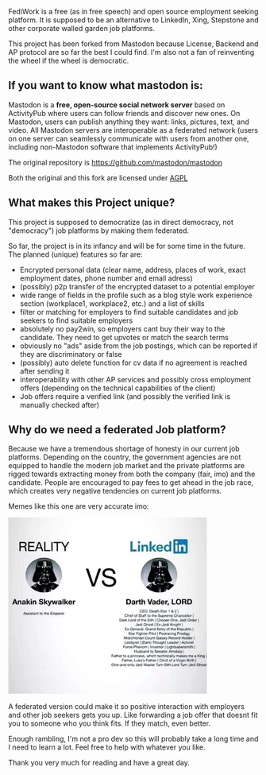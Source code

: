 FediWork is a free (as in free speech) and open source employment seeking platform. It is supposed to be an alternative to LinkedIn, Xing, Stepstone and other corporate walled garden job platforms.

This project has been forked from Mastodon because License, Backend and AP protocol are so far the best I could find. I'm also not a fan of reinventing the wheel if the wheel is democratic.

## If you want to know what mastodon is:

Mastodon is a **free, open-source social network server** based on ActivityPub where users can follow friends and discover new ones. On Mastodon, users can publish anything they want: links, pictures, text, and video. All Mastodon servers are interoperable as a federated network (users on one server can seamlessly communicate with users from another one, including non-Mastodon software that implements ActivityPub!)

The original repository is https://github.com/mastodon/mastodon

Both the original and this fork are licensed under [AGPL](LICENSE)

## What makes this Project unique?

This project is supposed to democratize (as in direct democracy, not "democracy") job platforms by making them federated.

So far, the project is in its infancy and will be for some time in the future. The planned (unique) features so far are:

- Encrypted personal data (clear name, address, places of work, exact employment dates, phone number and email adress)
- (possibly) p2p transfer of the encrypted dataset to a potential employer
- wide range of fields in the profile such as a blog style work experience section (workplace1, workplace2, etc.) and a list of skills
- filter or matching for employers to find suitable candidates and job seekers to find suitable employers
- absolutely no pay2win, so employers cant buy their way to the candidate. They need to get upvotes or match the search terms
- obviously no "ads" aside from the job postings, which can be reported if they are discriminatory or false
- (possibly) auto delete function for cv data if no agreement is reached after sending it
- interoperability with other AP services and possibly cross employment offers (depending on the technical capabilities of the client)
- Job offers require a verified link (and possibly the verified link is manually checked after)

## Why do we need a federated Job platform?
Because we have a tremendous shortage of honesty in our current job platforms. Depending on the country, the government agencies are not equipped to handle the modern job market and the private platforms are rigged towards extracting money from both the company (fair, imo) and the candidate. People are encouraged to pay fees to get ahead in the job race, which creates very negative tendencies on current job platforms.

Memes like this one are very accurate imo:

<img width=400px src="DV-3024843849.jpg">

A federated version could make it so positive interaction with employers and other job seekers gets you up. Like forwarding a job offer that doesnt fit you to someone who you think fits. If they match, even better.

Enough rambling, I'm not a pro dev so this will probably take a long time and I need to learn a lot. Feel free to help with whatever you like.

Thank you very much for reading and have a great day.
